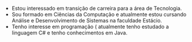 
- Estou interessado em transição de carreira  para a área de Tecnologia.
- Sou formado em Ciências da Computação e atualmente  estou cursando Análise e Desenvolvimento de Sistemas na faculdade Estácio.
- Tenho interesse em programação ( atualmente tenho estudado a linguagem C# e tenho conhecimentos em Java.




